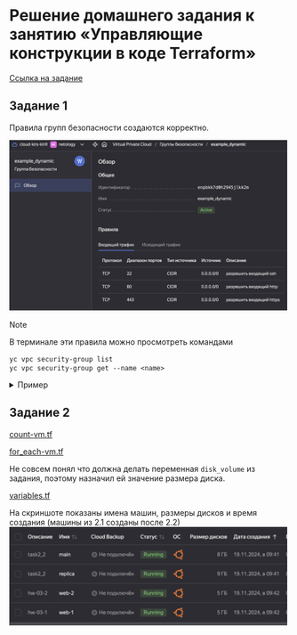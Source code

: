 # Решение домашнего задания к занятию «Управляющие конструкции в коде Terraform»

[Ссылка на задание](https://github.com/netology-code/ter-homeworks/blob/main/03/hw-03.md)

## Задание 1

Правила групп безопасности создаются корректно.

<img src="./images/1.png" width=500>

> [!NOTE]
> В терминале эти правила можно просмотреть командами
> ```
> yc vpc security-group list
> yc vpc security-group get --name <name>
> ```

<details>
    <summary>Пример</summary>

    % yc vpc security-group list                      
    +----------------------+---------------------------------+--------------------------------+----------------------+
    |          ID          |              NAME               |          DESCRIPTION           |      NETWORK-ID      |
    +----------------------+---------------------------------+--------------------------------+----------------------+
    | enpbkk7d0h2945jlkk2m | example_dynamic                 |                                | enp5jk7ie776m78uob29 |
    | enpfbdh2ntcve39krrjr | default-sg-enp5jk7ie776m78uob29 | Default security group for     | enp5jk7ie776m78uob29 |
    |                      |                                 | network                        |                      |
    +----------------------+---------------------------------+--------------------------------+----------------------+

    % yc vpc security-group get --name example_dynamic
    id: enpbkk7d0h2945jlkk2m
    folder_id: b1g65ggbv0fmdj4bp782
    created_at: "2024-11-17T14:30:57Z"
    name: example_dynamic
    network_id: enp5jk7ie776m78uob29
    status: ACTIVE
    rules:
      - id: enplq065d60cqd45mgaj
        description: разрешить весь исходящий трафик
        direction: EGRESS
        ports:
          to_port: "65365"
        protocol_name: TCP
        protocol_number: "6"
        cidr_blocks:
          v4_cidr_blocks:
            - 0.0.0.0/0
      - id: enpam900l6pgppnfgpnp
        description: разрешить входящий ssh
        direction: INGRESS
        ports:
          from_port: "22"
          to_port: "22"
        protocol_name: TCP
        protocol_number: "6"
        cidr_blocks:
          v4_cidr_blocks:
            - 0.0.0.0/0
      - id: enp35aacjqdtpctund4e
        description: разрешить входящий  http
        direction: INGRESS
        ports:
          from_port: "80"
          to_port: "80"
        protocol_name: TCP
        protocol_number: "6"
        cidr_blocks:
          v4_cidr_blocks:
            - 0.0.0.0/0
      - id: enpdo5cuugjna6feja8i
        description: разрешить входящий https
        direction: INGRESS
        ports:
          from_port: "443"
          to_port: "443"
        protocol_name: TCP
        protocol_number: "6"
        cidr_blocks:
          v4_cidr_blocks:
            - 0.0.0.0/0
</details>


## Задание 2

[count-vm.tf](./src/count-vm.tf)

[for_each-vm.tf](./src/for_each-vm.tf)


Не совсем понял что должна делать переменная `disk_volume` из задания, поэтому назначил ей значение размера диска.

[variables.tf](./src/variables.tf)

На скриншоте показаны имена машин, размеры дисков и время создания (машины из 2.1 созданы после 2.2)
<img src="./images/2.png" width=500>
